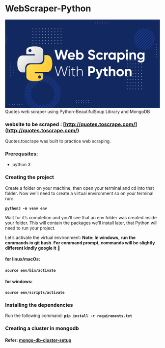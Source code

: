 # WebScraper-Python
![webscraping-python](https://github.com/vijay0707/WebScraper-Python/blob/master/web-scraping-with-python.png)
Quotes web scraper using Python-BeautifulSoup Library and MongoDB

### website to be scraped : [http://quotes.toscrape.com/](http://quotes.toscrape.com/)
Quotes.toscrape was built to practice web scraping.

### Prerequsites:
- python 3

### Creating the project
Create a folder on your machine, then open your terminal and cd into that folder. Now we’ll need to create a virtual environment so on your terminal run:

**``python3 -m venv env``**

Wait for it’s completion and you’ll see that an env folder was created inside your folder. This will contain the packages we’ll install later, that Python will need to run your project.

Let’s activate the virtual environment:
**Note: In windows, run the commands in git bash. For command prompt, commands will be slightly different kindly google it 🙂**

#### for linux/macOs:
**``source env/bin/activate``** 

#### for windows:
**``source env/scripts/activate``** 

### Installing the dependencies
Run the following command:
**``pip install -r requirements.txt``** 

### Creating a cluster in mongodb
#### Refer: [mongo-db-cluster-setup](https://www.mongodb.com/basics/clusters/mongodb-cluster-setup)

